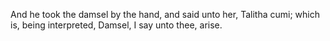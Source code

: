 And he took the damsel by the hand, and said unto her, Talitha cumi; which is, being interpreted, Damsel, I say unto thee, arise.
